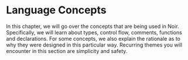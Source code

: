 # Language Concepts

In this chapter, we will go over the concepts that are being used in Noir. Specifically, we will learn about types, control flow, comments, functions and declarations.
For some concepts, we also explain the rationale as to why they were designed in this particular way. Recurring themes you will encounter in this section are simplicity and safety. 